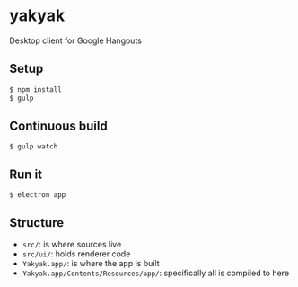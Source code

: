 yakyak
======

Desktop client for Google Hangouts

## Setup

```bash
$ npm install
$ gulp
```

## Continuous build

```
$ gulp watch
```

## Run it

```
$ electron app
```

## Structure

- `src/`: is where sources live
- `src/ui/`: holds renderer code
- `Yakyak.app/`: is where the app is built
- `Yakyak.app/Contents/Resources/app/`: specifically all is compiled to here
